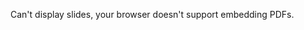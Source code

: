 <object data="https://2022.midl.io/assets/logos/booklet_online_lowres_compressed.pdf"
     width="500" height="720" class="application/pdf">
  Can't display slides, your browser doesn't support embedding PDFs.
</object>